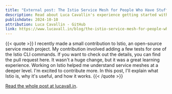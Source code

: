 ```yaml
---
title: "External post: The Istio Service Mesh for People Who Have Stuff to Do"
description: Read about Luca Cavallin's experience getting started with Istio.
publishdate: 2024-10-10
attribution: Luca Cavallin - GitHub
link: https://www.lucavall.in/blog/the-istio-service-mesh-for-people-who-have-stuff-to-do
---
```


{{< quote >}}
I recently made a small contribution to Istio, an open-source service mesh project. My contribution involved adding a few tests for one of the Istio CLI commands. If you want to check out the details, you can find the pull request here. It wasn't a huge change, but it was a great learning experience. Working on Istio helped me understand service meshes at a deeper level. I'm excited to contribute more. In this post, I'll explain what Istio is, why it's useful, and how it works.
{{< /quote >}}

[Read the whole post at lucavall.in](https://www.lucavall.in/blog/the-istio-service-mesh-for-people-who-have-stuff-to-do).
